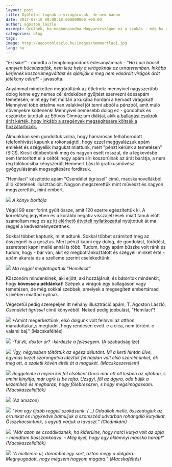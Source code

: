 ```yaml
---
layout: post
title: Gyűlölni fognak a virágárusok, de nem bánom
date: 2017-07-10 09:00:18.000000000 +00:00
author: agoston_laszlo
excerpt: Örülnék, ha meghonosodna Magyarországon ez a szokás - még ha a saját rokonaim kérdőre is vontak érte. Lehet, hogy a hagyomány ellen van, de többet ér, mint virágokat vásárolni.
categories: blog
tags: 
image: http://agostonlaszlo.hu/images/hemmertlaci.jpg
lang: hu
---
```

*"Erzsike!"* - mondta a templomgondnok édesanyámnak - *"Ha Laci bácsit ennyien búcsúztatják, nem lesz hely a virágoknak az urnateremben. Inkább kérjenek koszorúmegváltást és ajánlják a meg nem vásárolt virágok árát jótékony célra!"* - javasolta.

Anyámmal mindketten megörültünk az ötletnek: mennyivel nagyszerűbb dolog lenne egy nemes cél érdekében gyűjtést szervezni édesapám temetésén, mint egy hét múltán a kukába hordani a hervadt virágokat! Mennyivel több értelme van valakivel jót tenni abból a pénzből, amit múló növényekre költenénk! Mennyivel nemesebb dolog ez - gondoltuk és eszünkbe jutottak az Eötvös Gimnázium diákjai, akik [a ballagási csokrok árát kérték, hogy inkább a szegények megsegítésére költsék a hozzátartozók.](http://hvg.hu/elet/20170427_Meno_otlettel_alltak_elo_a_ballago_diakok)

Álmunkban sem gondoltuk volna, hogy hamarosan felháborodott telefonhívást kapunk a rokonságtól, hogy ezzel meggyalázzuk apám emlékét és szégyellik magukat miattunk, mert "pénzt kérünk a temetésen" (SIC!). Kicsit döbbentünk meg és nagyon esett rosszul, de a legkevésbé sem tántorított el a céltól: hogy apám síri koszorúinak az árát barátja, a nem rég tolókocsiba kényszerült Hemmert László grafikusművész gyógyulásának megsegítésére fordítsuk.

"Hemilaci" készítette apám "Csendélet tigrissel" című, macskanovellákból álló kötetének illusztrációit. Nagyon megszerettük mint művészt és nagyon megszerettük, mint embert. 

![](http://agostonlaszlo.hu/images/hemmert3.jpg)
*A könyv borítója*

Végül 99 ezer forint gyűlt össze, amit 120 ezerre egészítettük ki. A korrektség jegyében és a korábbi negatív visszajelzések miatt tanuk előtt számoltam meg és [az itt elérhető átvételi nyilatkozattal](http://agostonlaszlo.hu/images/hemmert2.jpg) nyújtottuk át ma reggel a kedvezményezettnek. 

Sokkal többet kaptunk, mint adtunk. Sokkal többet számított még az összegnél is a gesztus. Mert pénzt kapni egy dolog, de gondolást, törődést, szeretetet kapni mellé annál is több. Tudom, hogy apám büszke volt ránk és tudom, hogy - bár van, akit ez megbotránkoztatott és szégyell minket érte - apám akarata és a szelleme szerint cselekedtünk.

![](http://agostonlaszlo.hu/images/hemmertlaci.jpg)
*Ma reggel meglátogattuk "Hemilacit"*

Köszönöm mindenkinek, aki eljött, aki hozzájárult, és bátorítok mindenkit, hogy **kövesse a példánkat!** Szépek a virágok egy ballagáson vagy temetésen, de még sokkal szebbek, amelyek a megsegített embertársad szívében miattad nyílnak.

Végezetül pedig szerepeljen itt néhány illusztráció apám, T. Ágoston László, *Csendélet tigrissel* című könyvéből. 
Neked pedig jobbulást, "Hemilaci"!

![](http://agostonlaszlo.hu/images/hemmert5.jpg)
*Amint megérkeztünk, első dolgunk volt felhívni az otthon maradottakat,s megtudni, hogy rendesen evett-e a cica, nem történt-e valami baj." (Macskaféltés)

![](http://agostonlaszlo.hu/images/hemmert6.jpg)
*-Túl éli, doktor úr? -kérdezte a feleségem.* (A szabadság íze)

![](http://agostonlaszlo.hu/images/hemmert7.jpg)
*"Így, négyesben töltöttük az egész délutánt. Mi a kerti hintán ülve, egymás kezét szorongatva idéztük fel hajdan volt első szerelmünket, ők meg ott, a szaletli kövén élték át a magukét. (Macskaszerelem)*

![](http://agostonlaszlo.hu/images/hemmertl4.jpg)
*Reggelente a nejem kel föl elsőként.Durci már ott áll lesben az  ajtóban, s amint kinyitja, már ugrk is be rajta. Uzsgyi, föl az ágyra, oda bújik a kezemhez és megharap, hogy fölébresszen, s hogy megsimogassam. (Macskaszelidítők)*

![](http://agostonlaszlo.hu/images/hemmert8.jpg)
(Az amazon)

![](http://agostonlaszlo.hu/images/hemmert9.jpg)
*"Van egy újabb reggeli szokásunk. (...) Odaállok mellé, összedugjuk az orrunkat és irigykedve bámuljuk a szomszéd udvarban rohangáló kutyákat. Összekacsintunk, s együtt várjuk a tavaszt." (Cicámkám)*

![](http://agostonlaszlo.hu/images/hemmert10.jpg)
*"Már azon se csodálkoznék, ha kiderülne, hogy harci kutya volt az apja - mondtam bosszankodva. - Még ilyet, hogy egy öklömnyi macska harap!" (Macskaszelidítők)*

![](http://agostonlaszlo.hu/images/hemmert11.jpg)
*"A mellemre ül, dorombol egy sort, aztán megy a dolgára. Megnyugodott, hogy mégsem hagyom magára." (Macskaféltés)*
